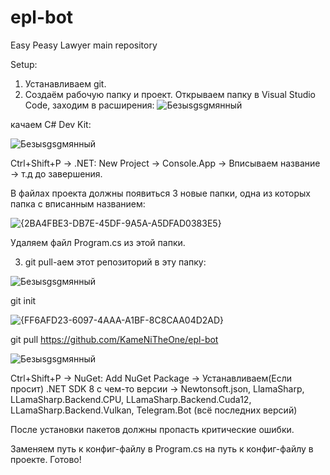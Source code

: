 # epl-bot
Easy Peasy Lawyer main repository

Setup:
1. Устанавливаем git.
2. Создаём рабочую папку и проект.
Открываем папку в Visual Studio Code, заходим в расширения:
![Безыsgsgмянный](https://github.com/user-attachments/assets/0e6867e5-2a1b-4183-9886-7b7cd20ecc0c)

качаем C# Dev Kit:

![Безыsgsgмянный](https://github.com/user-attachments/assets/c965a634-3b31-426c-815f-b69c7c3034ac)

Ctrl+Shift+P -> .NET: New Project -> Console.App -> Вписываем название -> т.д до завершения.

В файлах проекта должны появиться 3 новые папки, одна из которых папка с вписанным названием:

![{2BA4FBE3-DB7E-45DF-9A5A-A5DFAD0383E5}](https://github.com/user-attachments/assets/6ecc399c-361b-446f-94c4-255da502a6ce)

Удаляем файл Program.cs из этой папки.

3.  git pull-аем этот репозиторий в эту папку:

![Безыsgsgмянный](https://github.com/user-attachments/assets/22bcd6c8-aee7-4817-b9a3-939d0c6d293c)

git init

![{FF6AFD23-6097-4AAA-A1BF-8C8CAA04D2AD}](https://github.com/user-attachments/assets/fc404cf3-8149-4ac3-ac52-15c57cfeda74)

git pull https://github.com/KameNiTheOne/epl-bot

![Безыsgsgмянный](https://github.com/user-attachments/assets/fc60c85c-3e6e-40e7-bb38-fa41c1051f69)

Ctrl+Shift+P -> NuGet: Add NuGet Package -> Устанавливаем(Если просит) .NET SDK 8 с чем-то версии -> Newtonsoft.json, LlamaSharp, LLamaSharp.Backend.CPU, LLamaSharp.Backend.Cuda12, LLamaSharp.Backend.Vulkan, Telegram.Bot (всё последних версий)

После установки пакетов должны пропасть критические ошибки.

Заменяем путь к конфиг-файлу в Program.cs на путь к конфиг-файлу в проекте. Готово!
